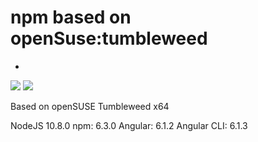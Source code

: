 # npm based on openSuse:tumbleweed
-
[![](https://images.microbadger.com/badges/image/webdeskltd/npm.svg)](https://microbadger.com/images/webdeskltd/npm "Get your own image badge on microbadger.com") [![](https://images.microbadger.com/badges/version/webdeskltd/npm.svg)](https://microbadger.com/images/webdeskltd/npm "Get your own version badge on microbadger.com")

Based on openSUSE Tumbleweed x64

NodeJS 10.8.0
npm: 6.3.0
Angular: 6.1.2
Angular CLI: 6.1.3
